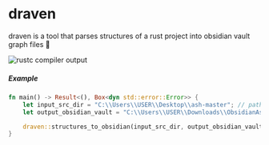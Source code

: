 # draven

draven is a tool that parses structures of a rust project into obsidian vault graph files 🌟

![rustc compiler output](./preview.gif)

##### Example

```rust
fn main() -> Result<(), Box<dyn std::error::Error>> {
    let input_src_dir = "C:\\Users\\USER\\Desktop\\ash-master"; // path to the rust project
    let output_obsidian_vault = "C:\\Users\\USER\\Downloads\\ObsidianAsh"; // path to the your obsidian vault folder

    draven::structures_to_obsidian(input_src_dir, output_obsidian_vault)
}

```
